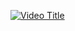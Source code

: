 <!-- [![Video Title](https://www.youtube.com/shorts/uN19iK474-Y/0.jpg)](https://www.youtube.com/shorts/uN19iK474-Y) -->
[![Video Title](https://img.youtube.com/vi/uN19iK474-Y/0.jpg)](https://www.youtube.com/shorts/uN19iK474-Y)
